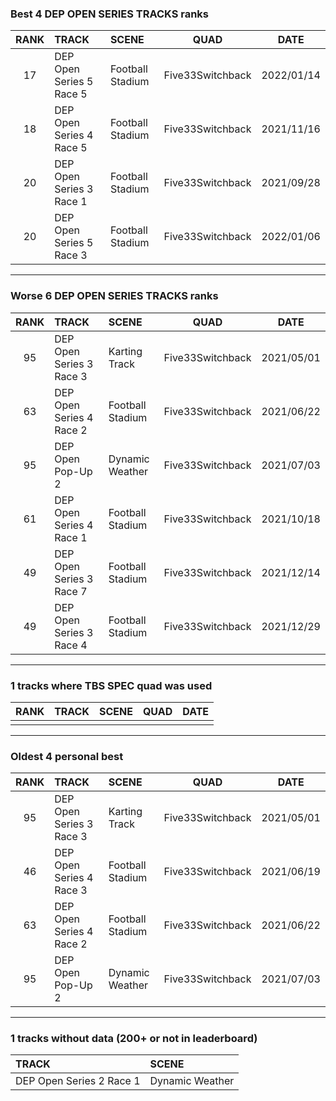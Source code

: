 ### Best 4 DEP OPEN SERIES TRACKS ranks
|RANK|TRACK|SCENE|QUAD|DATE|
|:---:|:---|:---|:---:|:---:|
|17|DEP Open Series 5 Race 5|Football Stadium|Five33Switchback|2022/01/14|
|18|DEP Open Series 4 Race 5|Football Stadium|Five33Switchback|2021/11/16|
|20|DEP Open Series 3 Race 1|Football Stadium|Five33Switchback|2021/09/28|
|20|DEP Open Series 5 Race 3|Football Stadium|Five33Switchback|2022/01/06|
---
### Worse 6 DEP OPEN SERIES TRACKS ranks
|RANK|TRACK|SCENE|QUAD|DATE|
|:---:|:---|:---|:---:|:---:|
|95|DEP Open Series 3 Race 3|Karting Track|Five33Switchback|2021/05/01|
|63|DEP Open Series 4 Race 2|Football Stadium|Five33Switchback|2021/06/22|
|95|DEP Open Pop-Up 2|Dynamic Weather|Five33Switchback|2021/07/03|
|61|DEP Open Series 4 Race 1|Football Stadium|Five33Switchback|2021/10/18|
|49|DEP Open Series 3 Race 7|Football Stadium|Five33Switchback|2021/12/14|
|49|DEP Open Series 3 Race 4|Football Stadium|Five33Switchback|2021/12/29|
---
### 1 tracks where TBS SPEC quad was used
|RANK|TRACK|SCENE|QUAD|DATE|
|:---:|:---|:---|:---:|:---:|
||||||
---
### Oldest 4 personal best
|RANK|TRACK|SCENE|QUAD|DATE|
|:---:|:---|:---|:---:|:---:|
|95|DEP Open Series 3 Race 3|Karting Track|Five33Switchback|2021/05/01|
|46|DEP Open Series 4 Race 3|Football Stadium|Five33Switchback|2021/06/19|
|63|DEP Open Series 4 Race 2|Football Stadium|Five33Switchback|2021/06/22|
|95|DEP Open Pop-Up 2|Dynamic Weather|Five33Switchback|2021/07/03|
---
### 1 tracks without data (200+ or not in leaderboard)
|TRACK|SCENE|
|:---|:---|
|DEP Open Series 2 Race 1|Dynamic Weather|
